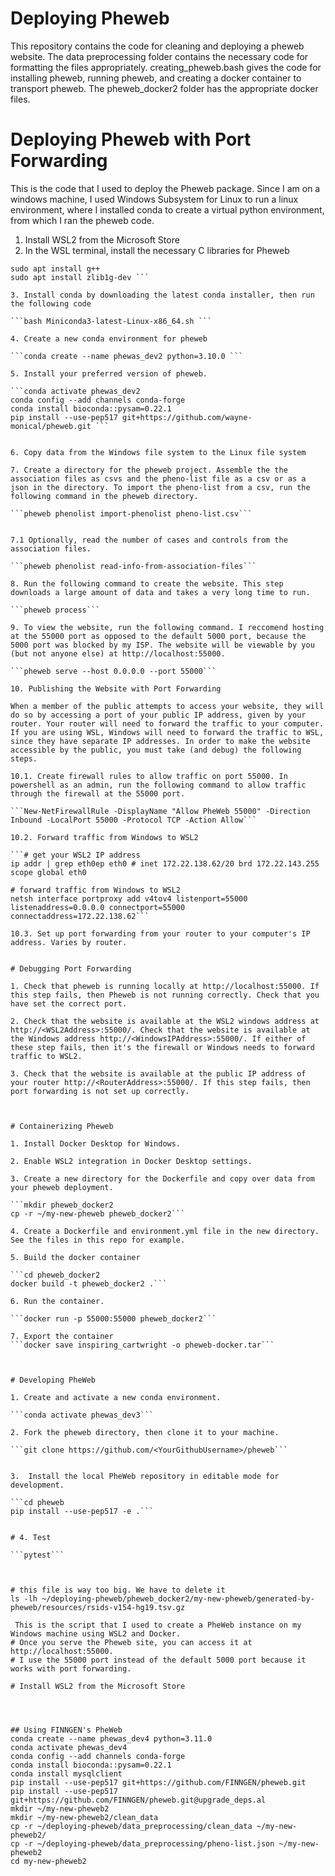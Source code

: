 # Deploying Pheweb

This repository contains the code for cleaning and deploying a pheweb website. The data preprocessing folder contains the necessary code for formatting the files appropriately. creating_pheweb.bash gives the code for installing pheweb, running pheweb, and creating a docker container to transport pheweb. The pheweb_docker2 folder has the appropriate docker files. 


# Deploying Pheweb with Port Forwarding

This is the code that I used to deploy the Pheweb package. Since I am on a windows machine, I used Windows Subsystem for Linux to run a linux environment, where I installed conda to create a virtual python environment, from which I ran the pheweb code. 

1. Install WSL2 from the Microsoft Store
2. In the WSL terminal, install the necessary C libraries for Pheweb

```sudo apt update
sudo apt install g++
sudo apt install zlib1g-dev ```

3. Install conda by downloading the latest conda installer, then run the following code

```bash Miniconda3-latest-Linux-x86_64.sh ```

4. Create a new conda environment for pheweb

```conda create --name phewas_dev2 python=3.10.0 ```

5. Install your preferred version of pheweb. 

```conda activate phewas_dev2
conda config --add channels conda-forge
conda install bioconda::pysam=0.22.1
pip install --use-pep517 git+https://github.com/wayne-monical/pheweb.git ```


6. Copy data from the Windows file system to the Linux file system

7. Create a directory for the pheweb project. Assemble the the association files as csvs and the pheno-list file as a csv or as a json in the directory. To import the pheno-list from a csv, run the following command in the pheweb directory.

```pheweb phenolist import-phenolist pheno-list.csv```


7.1 Optionally, read the number of cases and controls from the association files.

```pheweb phenolist read-info-from-association-files```

8. Run the following command to create the website. This step downloads a large amount of data and takes a very long time to run. 

```pheweb process```

9. To view the website, run the following command. I reccomend hosting at the 55000 port as opposed to the default 5000 port, because the 5000 port was blocked by my ISP. The website will be viewable by you (but not anyone else) at http://localhost:55000.

```pheweb serve --host 0.0.0.0 --port 55000```

10. Publishing the Website with Port Forwarding

When a member of the public attempts to access your website, they will do so by accessing a port of your public IP address, given by your router. Your router will need to forward the traffic to your computer. If you are using WSL, Windows will need to forward the traffic to WSL, since they have separate IP addresses. In order to make the website accessible by the public, you must take (and debug) the following steps. 

10.1. Create firewall rules to allow traffic on port 55000. In powershell as an admin, run the following command to allow traffic through the firewall at the 55000 port. 

```New-NetFirewallRule -DisplayName "Allow PheWeb 55000" -Direction Inbound -LocalPort 55000 -Protocol TCP -Action Allow```

10.2. Forward traffic from Windows to WSL2

```# get your WSL2 IP address
ip addr | grep eth0ep eth0 # inet 172.22.138.62/20 brd 172.22.143.255 scope global eth0

# forward traffic from Windows to WSL2
netsh interface portproxy add v4tov4 listenport=55000 listenaddress=0.0.0.0 connectport=55000 connectaddress=172.22.138.62```

10.3. Set up port forwarding from your router to your computer's IP address. Varies by router. 


# Debugging Port Forwarding

1. Check that pheweb is running locally at http://localhost:55000. If this step fails, then Pheweb is not running correctly. Check that you have set the correct port. 

2. Check that the website is available at the WSL2 windows address at http://<WSL2Address>:55000/. Check that the website is available at the Windows address http://<WindowsIPAddress>:55000/. If either of these step fails, then it's the firewall or Windows needs to forward traffic to WSL2.

3. Check that the website is available at the public IP address of your router http://<RouterAddress>:55000/. If this step fails, then port forwarding is not set up correctly.



# Containerizing Pheweb

1. Install Docker Desktop for Windows.

2. Enable WSL2 integration in Docker Desktop settings.

3. Create a new directory for the Dockerfile and copy over data from your pheweb deployment.

```mkdir pheweb_docker2
cp -r ~/my-new-pheweb pheweb_docker2```

4. Create a Dockerfile and environment.yml file in the new directory. See the files in this repo for example.

5. Build the docker container

```cd pheweb_docker2
docker build -t pheweb_docker2 .```

6. Run the container. 

```docker run -p 55000:55000 pheweb_docker2```

7. Export the container
```docker save inspiring_cartwright -o pheweb-docker.tar```



# Developing PheWeb

1. Create and activate a new conda environment.

```conda activate phewas_dev3```

2. Fork the pheweb directory, then clone it to your machine. 

```git clone https://github.com/<YourGithubUsername>/pheweb```


3.  Install the local PheWeb repository in editable mode for development.

```cd pheweb
pip install --use-pep517 -e .```


# 4. Test

```pytest```



# this file is way too big. We have to delete it
ls -lh ~/deploying-pheweb/pheweb_docker2/my-new-pheweb/generated-by-pheweb/resources/rsids-v154-hg19.tsv.gz

 This is the script that I used to create a PheWeb instance on my Windows machine using WSL2 and Docker.
# Once you serve the Pheweb site, you can access it at http://localhost:55000.
# I use the 55000 port instead of the default 5000 port because it works with port forwarding. 

# Install WSL2 from the Microsoft Store




## Using FINNGEN's PheWeb
conda create --name phewas_dev4 python=3.11.0
conda activate phewas_dev4
conda config --add channels conda-forge
conda install bioconda::pysam=0.22.1
conda install mysqlclient 
pip install --use-pep517 git+https://github.com/FINNGEN/pheweb.git
pip install --use-pep517 git+https://github.com/FINNGEN/pheweb.git@upgrade_deps.al
mkdir ~/my-new-pheweb2
mkdir ~/my-new-pheweb2/clean_data
cp -r ~/deploying-pheweb/data_preprocessing/clean_data ~/my-new-pheweb2/
cp -r ~/deploying-pheweb/data_preprocessing/pheno-list.json ~/my-new-pheweb2
cd my-new-pheweb2

